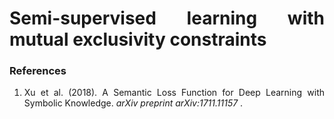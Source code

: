 <div class="container">
  <div class="row">
    <div class="col-sm">
    </div>
    <div class="col">
      <h1 align="justify">
        Semi-supervised learning with mutual exclusivity constraints
      </h1>
    </div>
  </div>
</div>


<h3> References </h3>

<ol>
  <li align="justify"> Xu et al. (2018). A Semantic Loss Function for Deep Learning with Symbolic Knowledge. <i> arXiv preprint arXiv:1711.11157 </i>.
</ol>

